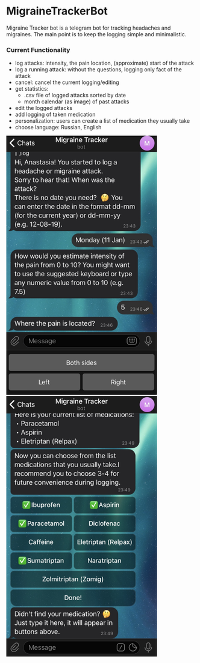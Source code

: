 # MigraineTrackerBot

Migraine Tracker bot is a telegram bot for tracking headaches and migraines. The main point is to keep the logging simple and minimalistic. 
 
### Current Functionality
 * log attacks: intensity, the pain location, (approximate) start of the attack
 * log a running attack: without the questions, logging only fact of the attack
 * cancel: cancel the current logging/editing
 * get statistics: 
    * .csv file of logged attacks sorted by date
    * month calendar (as image) of past attacks
 * edit the logged attacks 
 * add logging of taken medication
 * personalization: users can create a list of medication they usually take
 * choose language: Russian, English
 <p float="left">
 <img src="/images/start_log.jpg" alt="Start logging screenshot" width="400" float="right"/>
 <img src="/images/settings.jpg" alt="Settings screenshot" width="400" float="left"/>
</p>

 
